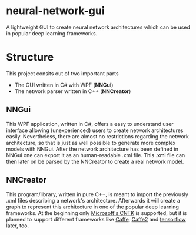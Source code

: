 # neural-network-gui
A lightweight GUI to create neural network architectures which can be used in popular deep learning frameworks.

# Structure
This project consits out of two important parts

  * The GUI written in C# with WPF (**NNGui**)
  * The network parser written in C++ (**NNCreator**)
  
## NNGui
This WPF application, written in C#, offers a easy to understand user interface allowing (unexperienced) users to create network architectures easily. Nevertheless, there are almost no restrictions regarding the network architecture, so that is just as well possible to generate more complex models with NNGui.
After the network architecture has been defined in NNGui one can export it as an human-readable .xml file. This .xml file can then later on be parsed by the NNCreator to create a real network model.

## NNCreator
This program/library, written in pure C++, is meant to import the previously .xml files describing a network's architecture. Afterwards it will create a graph to represent this architecture in one of the popular deep learning frameworks. At the beginning only [Microsoft's CNTK](https://github.com/Microsoft/CNTK) is supported, but it is planned to support different frameworks like [Caffe](http://caffe.berkeleyvision.org/), [Caffe2](https://github.com/caffe2/caffe2) and [tensorflow](https://www.tensorflow.org/) later, too.
